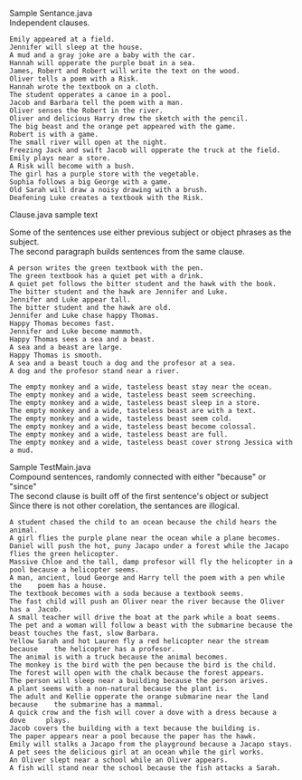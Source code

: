 Sample Sentance.java<br/>
Independent clauses. <br/>

	
	Emily appeared at a field.
	Jennifer will sleep at the house.
	A mud and a gray joke are a baby with the car.
	Hannah will opperate the purple boat in a sea.
	James, Robert and Robert will write the text on the wood.
	Oliver tells a poem with a Risk.
	Hannah wrote the textbook on a cloth.
	The student opperates a canoe in a pool.
	Jacob and Barbara tell the poem with a man.
	Oliver senses the Robert in the river.
	Oliver and delicious Harry drew the sketch with the pencil.
	The big beast and the orange pet appeared with the game.
	Robert is with a game.
	The small river will open at the night.
	Freezing Jack and swift Jacob will opperate the truck at the field.
	Emily plays near a store.
	A Risk will become with a bush.
	The girl has a purple store with the vegetable.
	Sophia follows a big George with a game.
	Old Sarah will draw a noisy drawing with a brush.
	Deafening Luke creates a textbook with the Risk.

	
Clause.java sample text<br/>

Some of the sentences use either previous subject or object phrases as the subject.<br/>
The second paragraph builds sentences from the same clause.<br/>

	A person writes the green textbook with the pen.
	The green textbook has a quiet pet with a drink.
	A quiet pet follows the bitter student and the hawk with the book.
	The bitter student and the hawk are Jennifer and Luke.
	Jennifer and Luke appear tall.
	The bitter student and the hawk are old.
	Jennifer and Luke chase happy Thomas.
	Happy Thomas becomes fast.
	Jennifer and Luke become mammoth.
	Happy Thomas sees a sea and a beast.
	A sea and a beast are large.
	Happy Thomas is smooth.
	A sea and a beast touch a dog and the profesor at a sea.
	A dog and the profesor stand near a river.

	The empty monkey and a wide, tasteless beast stay near the ocean.
	The empty monkey and a wide, tasteless beast seem screeching.
	The empty monkey and a wide, tasteless beast sleep in a store.
	The empty monkey and a wide, tasteless beast are with a text.
	The empty monkey and a wide, tasteless beast seem cold.
	The empty monkey and a wide, tasteless beast become colossal.
	The empty monkey and a wide, tasteless beast are full.
	The empty monkey and a wide, tasteless beast cover strong Jessica with a mud.
	

Sample TestMain.java<br/>
Compound sentences, randomly connected with either "because" or "since"<br/>
The second clause is built off of the first sentence's object or subject<br/>
Since there is not other corelation, the sentances are illogical. <br/>

	A student chased the child to an ocean because the child hears the animal.
	A girl flies the purple plane near the ocean while a plane becomes.
	Daniel will push the hot, puny Jacapo under a forest while the Jacapo 	flies the green helicopter.
	Massive Chloe and the tall, damp profesor will fly the helicopter in a 	pool because a helicopter seems.
	A man, ancient, loud George and Harry tell the poem with a pen while the 	poem has a house.
	The textbook becomes with a soda because a textbook seems.
	The fast child will push an Oliver near the river because the Oliver has a 	Jacob.
	A small teacher will drive the boat at the park while a boat seems.
	The pet and a woman will follow a beast with the submarine because the 	beast touches the fast, slow Barbara.
	Yellow Sarah and hot Lauren fly a red helicopter near the stream because 	the helicopter has a profesor.
	The animal is with a truck because the animal becomes.
	The monkey is the bird with the pen because the bird is the child.
	The forest will open with the chalk because the forest appears.
	The person will sleep near a building because the person arives.
	A plant seems with a non-natural because the plant is.
	The adult and Kellie opperate the orange submarine near the land because 	the submarine has a mammal.
	A quick crow and the fish will cover a dove with a dress because a dove 	plays.
	Jacob covers the building with a text because the building is.
	The paper appears near a pool because the paper has the hawk.
	Emily will stalks a Jacapo from the playground because a Jacapo stays.
	A pet sees the delicious girl at an ocean while the girl works.
	An Oliver slept near a school while an Oliver appears.
	A fish will stand near the school because the fish attacks a Sarah.
